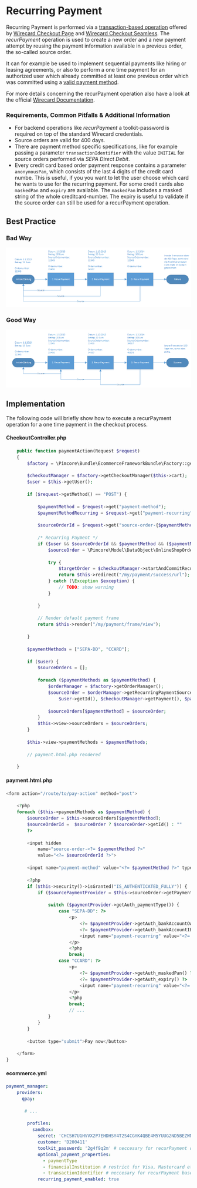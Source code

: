 # Recurring Payment
  
Recurring Payment is performed via a [transaction-based operation](https://guides.wirecard.at/back-end_operations:transaction-based:start) offered by [Wirecard Checkout Page](https://guides.wirecard.at/wcp:start) and [Wirecard Checkout Seamless](https://guides.wirecard.at/wcs:start). The *recurPayment* operation is used to create a new order and a new payment attempt by reusing the payment information available in a previous order, the so-called source order.

It can for example be used to implement sequential payments like hiring or leasing agreements, or also to perform a one time payment for an authorized user which already committed at least one previous order which was committed using a [valid payment method](https://guides.wirecard.at/back-end_operations:transaction-based:table). 

For more details concerning the recurPayment operation also have a look at the official [Wirecard Documentation](https://guides.wirecard.at/back-end_operations:transaction-based:recurpayment).

### Requirements, Common Pitfalls & Additional Information
- For backend operations like *recurPayment* a toolkit-password is required on top of the standard Wirecard credentials. 
- Source orders are valid for 400 days.
- There are payment method specific specifications, like for example passing a parameter `transactionIdentifier` with the value `INITIAL` for source orders performed via *SEPA Direct Debit*.
- Every credit card based order payment response contains a parameter `anonymousPan`, which consists of the last 4 digits of the credit card numbe. This is useful, if you you want to let the user choose which card he wants to use for the recurring payment. For some credit cards also `maskedPan` and  `expiry` are available. The `maskedPan` includes a masked string of the whole creditcard-number. The expiry is useful to validate if the source order can still be used for a recurPayment operation.

## Best Practice
### Bad Way
![Recurring Payment Bad](../../img/recurring-payment-bad.png) 
### Good Way
![Recurring Payment Good](../../img/recurring-payment-good.png) 

## Implementation

The following code will briefly show how to execute a recurPayment operation for a one time payment in the checkout process.

#### CheckoutController.php

```php
    public function paymentAction(Request $request)
    {
        $factory = \Pimcore\Bundle\EcommerceFrameworkBundle\Factory::getInstance();

        $checkoutManager = $factory->getCheckoutManager($this->cart);
        $user = $this->getUser();

        if ($request->getMethod() == "POST") {

            $paymentMethod = $request->get("payment-method");
            $paymentMethodRecurring = $request->get("payment-recurring");

            $sourceOrderId = $request->get("source-order-{$paymentMethod}");

            /* Recurring Payment */
            if ($user && $sourceOrderId && $paymentMethod && ($paymentMethodRecurring == $paymentMethod)) {
                $sourceOrder = \Pimcore\Model\DataObject\OnlineShopOrder::getById($sourceOrderId);

                try {
                    $targetOrder = $checkoutManager->startAndCommitRecurringOrderPayment($sourceOrder);
                    return $this->redirect("/my/payment/success/url");
                } catch (\Exception $exception) {
                    // TODO: show warning
                }

            }

            // Render default payment frame
            return $this->render("/my/payment/frame/view");

        }

        $paymentMethods = ["SEPA-DD", "CCARD"];

        if ($user) {
            $sourceOrders = [];

            foreach ($paymentMethods as $paymentMethod) {
                $orderManager = $factory->getOrderManager();
                $sourceOrder = $orderManager->getRecurringPaymentSourceOrder(
                    $user->getId(), $checkoutManager->getPayment(), $paymentMethod);

                $sourceOrders[$paymentMethod] = $sourceOrder;
            }
            $this->view->sourceOrders = $sourceOrders;
        }

        $this->view->paymentMethods = $paymentMethods;

        // payment.html.php rendered

    }
```

#### payment.html.php

```php
<form action="/route/to/pay-action" method="post">

    <?php
    foreach ($this->paymentMethods as $paymentMethod) {
        $sourceOrder = $this->sourceOrders[$paymentMethod];
        $sourceOrderId =  $sourceOrder ? $sourceOrder->getId() : ""
        ?>
        
        <input hidden
            name="source-order-<?= $paymentMethod ?>" 
            value="<?= $sourceOrderId ?>">
            
        <input name="payment-method" value="<?= $paymentMethod ?>" type="radio">

        <?php
        if ($this->security()->isGranted("IS_AUTHENTICATED_FULLY")) {
            if ($sourcePaymentProvider = $this->sourceOrder->getPaymentProvider()->getPaymentProviderQpay()) {

                switch ($paymentProvider->getAuth_paymentType()) {
                    case "SEPA-DD": ?>
                        <p>
                            <?= $paymentProvider->getAuth_bankAccountOwner() ?><br>
                            <?= $paymentProvider->getAuth_bankAccountIBAN() ?>
                            <input name="payment-recurring" value="<?= $paymentMethod ?>" type="checkbox">
                        </p>
                        <?php
                        break;
                    case "CCARD": ?>
                        <p>
                            <?= $paymentProvider->getAuth_maskedPan() ?><br>
                            <?= $paymentProvider->getAuth_expiry() ?>
                            <input name="payment-recurring" value="<?= $paymentMethod ?>" type="checkbox">
                        </p>
                        <?php
                        break;
                        // ...
                }
            }
        }

        <button type="submit">Pay now</button>
    
    </form>
}

```

#### ecommerce.yml

```yaml
payment_manager:
    providers:
      qpay:
       
       # ...

        profiles:
          sandbox:
            secret: 'CHCSH7UGHVVX2P7EHDHSY4T2S4CGYK4QBE4M5YUUG2ND5BEZWNRZW5EJYVJQ'
            customer: 'D200411'
            toolkit_password: '2g4f9q2m' # neccesary for recurPayment operation
            optional_payment_properties:
              - paymentType
              - financialInstitution # restrict for Visa, Mastercard etc.
              - transactionIdentifier # neccesary for recurPayment based on SEPA DIRECT DEBIT
            recurring_payment_enabled: true
```